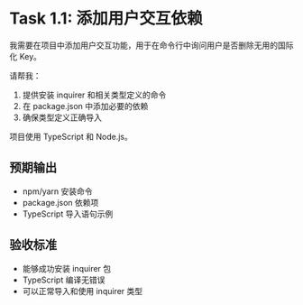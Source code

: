 # Task 1.1: 添加用户交互依赖

我需要在项目中添加用户交互功能，用于在命令行中询问用户是否删除无用的国际化 Key。

请帮我：

1. 提供安装 inquirer 和相关类型定义的命令
2. 在 package.json 中添加必要的依赖
3. 确保类型定义正确导入

项目使用 TypeScript 和 Node.js。

## 预期输出

- npm/yarn 安装命令
- package.json 依赖项
- TypeScript 导入语句示例

## 验收标准

- 能够成功安装 inquirer 包
- TypeScript 编译无错误
- 可以正常导入和使用 inquirer 类型
